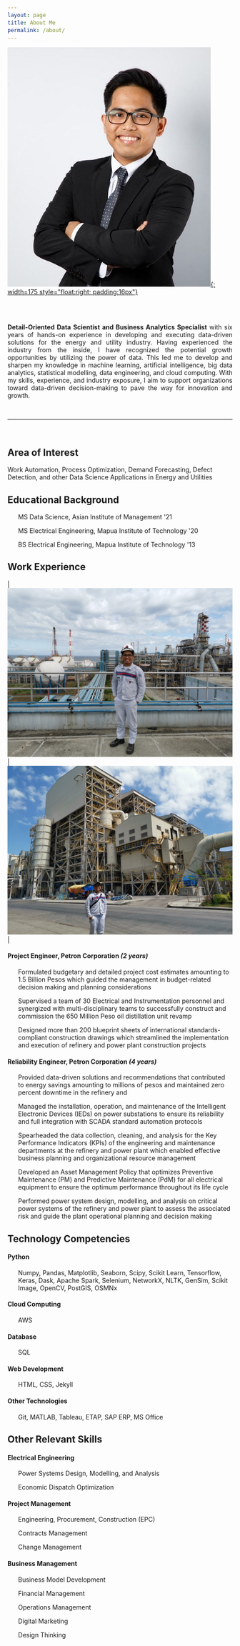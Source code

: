 ```yaml
---
layout: page
title: About Me
permalink: /about/
---
```


[![jephraim_manansala](assets/jcm.jpeg){: width=175 style="float:right; padding:16px"}](https://www.linkedin.com/in/jephraim-manansala/ "LinkedIn Profile")

<br>
<br>
<p style="text-align:justify"> <b>Detail-Oriented Data Scientist and Business Analytics Specialist</b> with six years of hands-on experience in developing and executing data-driven solutions for the energy and utility industry. Having experienced the industry from the inside, I have recognized the potential growth opportunities by utilizing the power of data. This led me to develop and sharpen my knowledge in machine learning, artificial intelligence, big data analytics, statistical modelling, data engineering, and cloud computing. With my skills, experience, and industry exposure, I aim to support organizations toward data-driven decision-making to pave the way for innovation and growth. </p>
<br>
<hr>
<br>
<h2> Area of Interest</h2>
<p> Work Automation, Process Optimization, Demand Forecasting, Defect Detection, and other Data Science Applications in Energy and Utilities </p>

<h2> Educational Background </h2>

<ul> MS Data Science, Asian Institute of Management '21 </ul>
<ul> MS Electrical Engineering, Mapua Institute of Technology '20 </ul>
<ul> BS Electrical Engineering, Mapua Institute of Technology '13 </ul>


<h2> Work Experience </h2>

| ![jephraim_manansala](assets/work1.jpg) | ![jephraim_manansala](assets/work2.jpg) |


<h4> <b>Project Engineer</b>, Petron Corporation <i>(2 years)</i> </h4>

<ul> Formulated budgetary and detailed project cost estimates amounting to 1.5 Billion Pesos which guided the management in budget-related decision making and planning considerations </ul>
<ul> Supervised a team of 30 Electrical and Instrumentation personnel and synergized with multi-disciplinary teams to successfully construct and commission the 650 Million Peso oil distillation unit revamp  </ul>
<ul> Designed more than 200 blueprint sheets of international standards-compliant construction drawings which streamlined the implementation and execution of refinery and power plant construction projects </ul>

<h4> <b>Reliability Engineer</b>, Petron Corporation <i>(4 years)</i> </h4>

<ul> Provided data-driven solutions and recommendations that contributed to energy savings amounting to millions of pesos and maintained zero percent downtime in the refinery and  </ul>
<ul> Managed the installation, operation, and maintenance of the Intelligent Electronic Devices (IEDs) on power substations to ensure its reliability and full integration with SCADA standard automation protocols </ul>
<ul> Spearheaded the data collection, cleaning, and analysis for the Key Performance Indicators (KPIs) of the engineering and maintenance departments at the refinery and power plant which enabled effective business planning and organizational resource management </ul>
<ul> Developed an Asset Management Policy that optimizes Preventive Maintenance (PM) and Predictive Maintenance (PdM) for all electrical equipment to ensure the optimum performance throughout its life cycle </ul>
<ul> Performed power system design, modelling, and analysis on critical power systems of the refinery and power plant to assess the associated risk and guide the plant operational planning and decision making </ul>

<h2> Technology Competencies </h2>

<h4> Python </h4>
<ul> Numpy, Pandas, Matplotlib, Seaborn, Scipy, Scikit Learn, Tensorflow, Keras, Dask, Apache Spark, Selenium, NetworkX, NLTK, GenSim, Scikit Image, OpenCV, PostGIS, OSMNx </ul>
<h4> Cloud Computing </h4>
<ul> AWS </ul>
<h4> Database </h4>
<ul> SQL </ul>
<h4> Web Development </h4>
<ul> HTML, CSS, Jekyll </ul>
<h4> Other Technologies </h4>
<ul> Git, MATLAB, Tableau, ETAP, SAP ERP, MS Office </ul>

<h2> Other Relevant Skills </h2>

<h4> Electrical Engineering </h4>
<ul> Power Systems Design, Modelling, and Analysis </ul>
<ul> Economic Dispatch Optimization </ul>

<h4> Project Management</h4>
<ul> Engineering, Procurement, Construction (EPC) </ul>
<ul> Contracts Management </ul>
<ul> Change Management </ul>

<h4> Business Management</h4>
<ul> Business Model Development </ul>
<ul> Financial Management </ul>
<ul> Operations Management </ul>
<ul> Digital Marketing </ul>
<ul> Design Thinking </ul>
